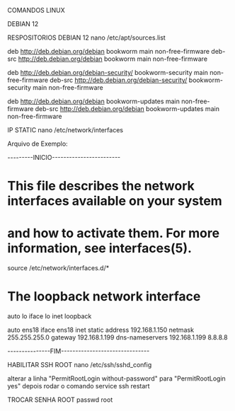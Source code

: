 COMANDOS LINUX

DEBIAN 12

RESPOSITORIOS DEBIAN 12
nano /etc/apt/sources.list

deb http://deb.debian.org/debian bookworm main non-free-firmware
deb-src http://deb.debian.org/debian bookworm main non-free-firmware

deb http://deb.debian.org/debian-security/ bookworm-security main non-free-firmware
deb-src http://deb.debian.org/debian-security/ bookworm-security main non-free-firmware

deb http://deb.debian.org/debian bookworm-updates main non-free-firmware
deb-src http://deb.debian.org/debian bookworm-updates main non-free-firmware

IP STATIC
nano /etc/network/interfaces

Arquivo de Exemplo:

---------INICIO------------------------

# This file describes the network interfaces available on your system
# and how to activate them. For more information, see interfaces(5).

source /etc/network/interfaces.d/*

# The loopback network interface
auto lo
iface lo inet loopback

auto ens18
iface ens18 inet static
        address 192.168.1.150
        netmask 255.255.255.0
        gateway 192.168.1.199
        dns-nameservers 192.168.1.199 8.8.8.8
        
---------------FIM-------------------------------

HABILITAR SSH ROOT
nano /etc/ssh/sshd_config

alterar a linha "PermitRootLogin without-password" para "PermitRootLogin yes"
depois rodar o comando 
service ssh restart

TROCAR SENHA ROOT
passwd root
